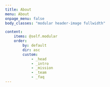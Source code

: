 ```yaml
---
title: About
menu: About
onpage_menu: false
body_classes: "modular header-image fullwidth"

content:
    items: @self.modular
    order:
        by: default
        dir: asc
        custom:
            - _head
            - _intro
            - _mission
            - _team
            - _faq
---
```

